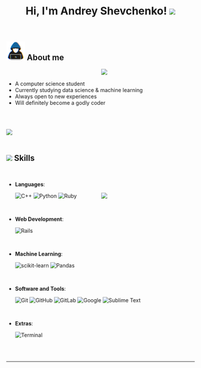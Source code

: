<h1 align="center">Hi, I'm Andrey Shevchenko! <img src="https://media.giphy.com/media/hvRJCLFzcasrR4ia7z/giphy.gif" width="35"></h1>

<br>

## <picture><img src = "https://github.com/0xAbdulKhalid/0xAbdulKhalid/raw/main/assets/mdImages/about_me.gif" width = 50px></picture> **About me**

<picture><img align="right" src="https://media.giphy.com/media/HvekzBaREHxlEwvlOS/giphy.gif?cid=ecf05e47s5duxwepups9tzank3n9air9e31x3avn1hfj9yf3&rid=giphy.gif&ct=s" width = 250px></picture>
<br>

- A computer science student
- Currently studying data science & machine learning
- Always open to new experiences
- Will definitely become a godly coder

<br><br>

<img src="https://user-images.githubusercontent.com/73097560/115834477-dbab4500-a447-11eb-908a-139a6edaec5c.gif"><br><br>

## <img src="https://media2.giphy.com/media/QssGEmpkyEOhBCb7e1/giphy.gif?cid=ecf05e47a0n3gi1bfqntqmob8g9aid1oyj2wr3ds3mg700bl&rid=giphy.gif" width ="25"><b> Skills</b>
<br>

<p align="center">  

- **Languages**:
    
    ![C++](https://img.shields.io/badge/C++%20-%2300599C.svg?style=for-the-badge&logo=c%2B%2B&logoColor=white)
    ![Python](https://img.shields.io/badge/Python%20-%2314354C.svg?style=for-the-badge&logo=python&logoColor=white)
    ![Ruby](https://img.shields.io/badge/ruby-%23CC342D.svg?style=for-the-badge&logo=ruby&logoColor=white)
    <picture><img align="right" src="https://media.giphy.com/media/3o7aD7Oa5QKbXid2ww/giphy.gif" width = 250px></picture> 
 
<br>
    
- **Web Development**:

    ![Rails](https://img.shields.io/badge/rails-%23CC0000.svg?style=for-the-badge&logo=ruby-on-rails&logoColor=white)

<br>

- **Machine Learning**:

    ![scikit-learn](https://img.shields.io/badge/scikit--learn-%23F7931E.svg?style=for-the-badge&logo=scikit-learn&logoColor=white)
    ![Pandas](https://img.shields.io/badge/pandas-%23150458.svg?style=for-the-badge&logo=pandas&logoColor=white)

<br>

- **Software and Tools**:

    ![Git](https://img.shields.io/badge/git-%23F05033.svg?style=for-the-badge&logo=git&logoColor=white)
    ![GitHub](https://img.shields.io/badge/github-%23121011.svg?style=for-the-badge&logo=github&logoColor=white)
    ![GitLab](https://img.shields.io/badge/gitlab-%23181717.svg?style=for-the-badge&logo=gitlab&logoColor=white)
    ![Google](https://img.shields.io/badge/google-%234285F4.svg?style=for-the-badge&logo=google&logoColor=white)
    ![Sublime Text](https://img.shields.io/badge/sublime_text-%23575757.svg?style=for-the-badge&logo=sublime-text&logoColor=important)
    
<br>

- **Extras**:

    ![Terminal](https://img.shields.io/badge/Terminal-%23054020?style=for-the-badge&logo=gnu-bash&logoColor=white)
    
</p>

<br>
<br>

----

<br>
